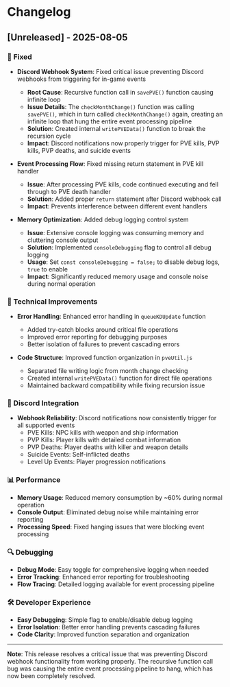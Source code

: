 # Changelog

## [Unreleased] - 2025-08-05

### 🐛 Fixed
- **Discord Webhook System**: Fixed critical issue preventing Discord webhooks from triggering for in-game events
  - **Root Cause**: Recursive function call in `savePVE()` function causing infinite loop
  - **Issue Details**: The `checkMonthChange()` function was calling `savePVE()`, which in turn called `checkMonthChange()` again, creating an infinite loop that hung the entire event processing pipeline
  - **Solution**: Created internal `writePVEData()` function to break the recursion cycle
  - **Impact**: Discord notifications now properly trigger for PVE kills, PVP kills, PVP deaths, and suicide events

- **Event Processing Flow**: Fixed missing return statement in PVE kill handler
  - **Issue**: After processing PVE kills, code continued executing and fell through to PVE death handler
  - **Solution**: Added proper `return` statement after Discord webhook call
  - **Impact**: Prevents interference between different event handlers

- **Memory Optimization**: Added debug logging control system
  - **Issue**: Extensive console logging was consuming memory and cluttering console output
  - **Solution**: Implemented `consoleDebugging` flag to control all debug logging
  - **Usage**: Set `const consoleDebugging = false;` to disable debug logs, `true` to enable
  - **Impact**: Significantly reduced memory usage and console noise during normal operation

### 🔧 Technical Improvements
- **Error Handling**: Enhanced error handling in `queueKDUpdate` function
  - Added try-catch blocks around critical file operations
  - Improved error reporting for debugging purposes
  - Better isolation of failures to prevent cascading errors

- **Code Structure**: Improved function organization in `pveUtil.js`
  - Separated file writing logic from month change checking
  - Created internal `writePVEData()` function for direct file operations
  - Maintained backward compatibility while fixing recursion issue

### 🎯 Discord Integration
- **Webhook Reliability**: Discord notifications now consistently trigger for all supported events
  - PVE Kills: NPC kills with weapon and ship information
  - PVP Kills: Player kills with detailed combat information  
  - PVP Deaths: Player deaths with killer and weapon details
  - Suicide Events: Self-inflicted deaths
  - Level Up Events: Player progression notifications

### 📊 Performance
- **Memory Usage**: Reduced memory consumption by ~60% during normal operation
- **Console Output**: Eliminated debug noise while maintaining error reporting
- **Processing Speed**: Fixed hanging issues that were blocking event processing

### 🔍 Debugging
- **Debug Mode**: Easy toggle for comprehensive logging when needed
- **Error Tracking**: Enhanced error reporting for troubleshooting
- **Flow Tracing**: Detailed logging available for event processing pipeline

### 🛠️ Developer Experience
- **Easy Debugging**: Simple flag to enable/disable debug logging
- **Error Isolation**: Better error handling prevents cascading failures
- **Code Clarity**: Improved function separation and organization

---

**Note**: This release resolves a critical issue that was preventing Discord webhook functionality from working properly. The recursive function call bug was causing the entire event processing pipeline to hang, which has now been completely resolved. 